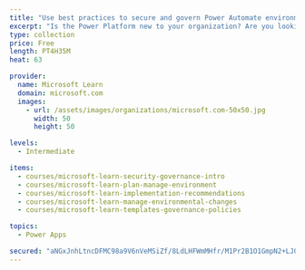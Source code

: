 ```yaml
---
title: "Use best practices to secure and govern Power Automate environments"
excerpt: "Is the Power Platform new to your organization? Are you looking to better understand how you can improve your organization’s productivity, without compromising your security posture, while enabling governance? Take this learning path, to identify best practices for securing and governing Power Automate environments. We will share tools and templates that can be used to ensure you are productive as you secure and govern the Power Platform."
type: collection
price: Free
length: PT4H35M
heat: 63

provider:
  name: Microsoft Learn
  domain: microsoft.com
  images:
    - url: /assets/images/organizations/microsoft.com-50x50.jpg
      width: 50
      height: 50

levels:
  - Intermediate

items:
  - courses/microsoft-learn-security-governance-intro
  - courses/microsoft-learn-plan-manage-environment
  - courses/microsoft-learn-implementation-recommendations
  - courses/microsoft-learn-manage-environmental-changes
  - courses/microsoft-learn-templates-governance-policies

topics:
  - Power Apps

secured: "aNGxJnhLtncDFMC98a9V6nVeMSiZf/8LdLHFWmMHfr/M1Pr2B1O1GmpN2+LJ01OlzmCR+QXbpxBB5REKTUWCPurAnk9H7fZuKJxnhghRn6NuKv4kI1tmBkmXRT3P+bIOmIW+8NENOBoLmn64OZ23YFFlDv9C2P5/2AVO6ZeKVDTwcnmNiYlu8ilywZuMSaJmqXlrsu5mBxcQkjRs+6fqmbQ4WFMUHvqzr0oqTD8rrItgvFcm1Wv/Vc/qARxWR/ymRg63AbGuNuClCtTFziTTvgUMD2ISiTOYpqT3QZsCU6CJV5jeZNoiRFxb5JbVp4doc1fAj85xZe933K7aoI4/GJLsRqWC96dFGHZf85ts4zc=;oWnoECn7LbCb6eJPVZSidQ=="
---
```


